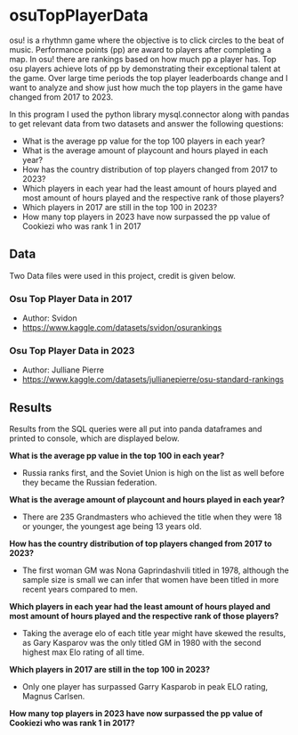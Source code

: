 # osuTopPlayerData
osu! is a rhythmn game where the objective is to click circles to the beat of music. Performance points (pp) are award to players after completing a map. In osu! there are rankings based on how much pp a player has. Top osu players achieve lots of pp by demonstrating their exceptional talent at the game. Over large time periods the top player leaderboards change and I want to analyze and show just how much the top players in the game have changed from 2017 to 2023.

In this program I used the python library mysql.connector along with pandas to get relevant data from two datasets and answer the following questions:

- What is the average pp value for the top 100 players in each year?
- What is the average amount of playcount and hours played in each year?
- How has the country distribution of top players changed from 2017 to 2023?
- Which players in each year had the least amount of hours played and most amount of hours played and the respective rank of those players?
- Which players in 2017 are still in the top 100 in 2023?
- How many top players in 2023 have now surpassed the pp value of Cookiezi who was rank 1 in 2017

## Data
Two Data files were used in this project, credit is given below.

### Osu Top Player Data in 2017
- Author: Svidon
- https://www.kaggle.com/datasets/svidon/osurankings

### Osu Top Player Data in 2023
- Author: Julliane Pierre
- https://www.kaggle.com/datasets/jullianepierre/osu-standard-rankings

## Results
Results from the SQL queries were all put into panda dataframes and printed to console, which are displayed below.

**What is the average pp value in the top 100 in each year?**

- Russia ranks first, and the Soviet Union is high on the list as well before they became the Russian federation.

**What is the average amount of playcount and hours played in each year?**

- There are 235 Grandmasters who achieved the title when they were 18 or younger, the youngest age being 13 years old.

**How has the country distribution of top players changed from 2017 to 2023?**

- The first woman GM was Nona Gaprindashvili titled in 1978, although the sample size is small we can infer that women have been titled in more recent years compared to men.

**Which players in each year had the least amount of hours played and most amount of hours played and the respective rank of those players?**

- Taking the average elo of each title year might have skewed the results, as Gary Kasparov was the only titled GM in 1980 with the second highest max Elo rating of all time.

**Which players in 2017 are still in the top 100 in 2023?**

- Only one player has surpassed Garry Kasparob in peak ELO rating, Magnus Carlsen.

**How many top players in 2023 have now surpassed the pp value of Cookiezi who was rank 1 in 2017?**
